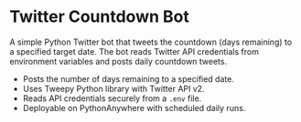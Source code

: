 # Twitter Countdown Bot

A simple Python Twitter bot that tweets the countdown (days remaining) to a specified target date. The bot reads Twitter API credentials from environment variables and posts daily countdown tweets.


- Posts the number of days remaining to a specified date.
- Uses Tweepy Python library with Twitter API v2.
- Reads API credentials securely from a `.env` file.
- Deployable on PythonAnywhere with scheduled daily runs.



